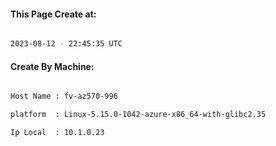 
   
#### This Page Create at:

```bash

2023-08-12 - 22:45:35 UTC

```

#### Create By Machine:

```bash

Host Name : fv-az570-996

platform  : Linux-5.15.0-1042-azure-x86_64-with-glibc2.35

Ip Local  : 10.1.0.23

```

